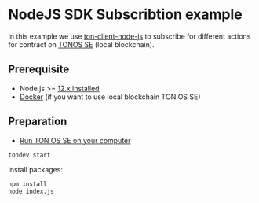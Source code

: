 # NodeJS SDK Subscribtion example

In this example we use [ton-client-node-js](https://github.com/tonlabs/ton-client-node-js) to subscribe for different actions for contract on [TONOS SE](https://docs.ton.dev/86757ecb2/p/2771b0-overview) (local blockchain).

## Prerequisite

* Node.js >= [12.x installed](https://nodejs.org)
* [Docker](https://docs.docker.com/desktop/#download-and-install) (if you want to use local blockchain TON OS SE)


## Preparation

* [Run TON OS SE  on your computer](https://docs.ton.dev/86757ecb2/p/206d7d-introduction) 

```sh
tondev start
```

Install packages:

```sh
npm install
node index.js
```
